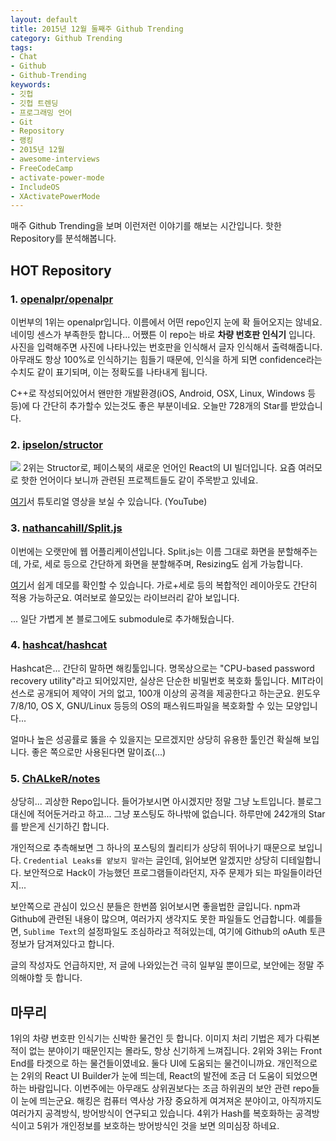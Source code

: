 ```yaml
---
layout: default
title: 2015년 12월 둘째주 Github Trending
category: Github Trending
tags:
- Chat
- Github
- Github-Trending
keywords:
- 깃헙
- 깃헙 트렌딩
- 프로그래밍 언어
- Git
- Repository
- 랭킹
- 2015년 12월
- awesome-interviews
- FreeCodeCamp
- activate-power-mode
- IncludeOS
- XActivatePowerMode
---
```


매주 Github Trending을 보며 이런저런 이야기를 해보는 시간입니다. 핫한 Repository를 분석해봅니다.
## HOT Repository

### 1. <a href="https://github.com/openalpr/openalpr">openalpr/openalpr</a>
이번부의 1위는 openalpr입니다. 이름에서 어떤 repo인지 눈에 확 들어오지는 않네요. 네이밍 센스가 부족한듯 합니다... 어쨌튼 이 repo는 바로 **차량 번호판 인식기** 입니다. 사진을 입력해주면 사진에 나타나있는 번호판을 인식해서 글자 인식해서 출력해줍니다. 아무래도 항상 100%로 인식하기는 힘들기 때문에, 인식을 하게 되면 confidence라는 수치도 같이 표기되며, 이는 정확도를 나타내게 됩니다.

C++로 작성되어있어서 왠만한 개발환경(iOS, Android, OSX, Linux, Windows 등등)에 다 간단히 추가할수 있는것도 좋은 부분이네요. 오늘만 728개의 Star를 받았습니다.

### 2. <a href="https://github.com/ipselon/structor">ipselon/structor</a>
<img src="https://github.com/ipselon/structor/blob/master/images/title-background.png">
2위는 Structor로, 페이스북의 새로운 언어인 React의 UI 빌더입니다. 요즘 여러모로 핫한 언어이다 보니까 관련된 프로젝트들도 같이 주목받고 있네요.

<a href="https://www.youtube.com/watch?v=AY65e6Ry_rY&list=PLAcaUOtEwjoR_U6eE2HQEXwkefeVESix1">여기</a>서 튜토리얼 영상을 보실 수 있습니다. (YouTube)

### 3. <a href="https://github.com/nathancahill/Split.js">nathancahill/Split.js</a>
이번에는 오랫만에 웹 어플리케이션입니다. Split.js는 이름 그대로 화면을 분할해주는데, 가로, 세로 등으로 간단하게 화면을 분할해주며, Resizing도 쉽게 가능합니다.

<a href="http://nathancahill.github.io/Split.js/">여기</a>서 쉽게 데모를 확인할 수 있습니다. 가로+세로 등의 복합적인 레이아웃도 간단히 적용 가능하군요. 여러보로 쓸모있는 라이브러리 같아 보입니다.

... 일단 가볍게 본 블로그에도 submodule로 추가해뒀습니다.

### 4. <a href="https://github.com/hashcat/hashcat">hashcat/hashcat</a>
Hashcat은... 간단히 말하면 해킹툴입니다. 명목상으로는 "CPU-based password recovery utility"라고 되어있지만, 실상은 단순한 비밀번호 복호화 툴입니다. MIT라이선스로 공개되어 제약이 거의 없고, 100개 이상의 공격을 제공한다고 하는군요. 윈도우 7/8/10, OS X, GNU/Linux 등등의 OS의 패스워드파일을 복호화할 수 있는 모양입니다...

얼마나 높은 성공률로 뚫을 수 있을지는 모르겠지만 상당히 유용한 툴인건 확실해 보입니다. 좋은 쪽으로만 사용된다면 말이죠(...)

### 5. <a href="https://github.com/ChALkeR/notes">ChALkeR/notes</a>
상당히... 괴상한 Repo입니다. 들어가보시면 아시겠지만 정말 그냥 노트입니다. 블로그 대신에 적어둔거라고 하고... 그냥 포스팅도 하나밖에 없습니다. 하루만에 242개의 Star를 받은게 신기하긴 합니다.

개인적으로 추측해보면 그 하나의 포스팅의 퀄리티가 상당히 뛰어나기 때문으로 보입니다. `Credential Leaks를 얕보지 말라`는 글인데, 읽어보면 알겠지만 상당히 디테일합니다. 보안적으로 Hack이 가능했던 프로그램들이라던지, 자주 문제가 되는 파일들이라던지...

보안쪽으로 관심이 있으신 분들은 한번쯤 읽어보시면 좋을법한 글입니다. npm과 Github에 관련된 내용이 많으며, 여러가지 생각지도 못한 파일들도 언급합니다. 예를들면, `Sublime Text`의 설정파일도 조심하라고 적혀있는데, 여기에 Github의 oAuth 토큰 정보가 담겨져있다고 합니다.

글의 작성자도 언급하지만, 저 글에 나와있는건 극히 일부일 뿐이므로, 보안에는 정말 주의해야할 듯 합니다.

## 마무리
1위의 차량 번호판 인식기는 신박한 물건인 듯 합니다. 이미지 처리 기법은 제가 다뤄본적이 없는 분야이기 때문인지는 몰라도, 항상 신기하게 느껴집니다.
2위와 3위는 Front End를 타겟으로 하는 물건들이였네요. 둘다 UI에 도움되는 물건이니까요. 개인적으로는 2위의 React UI Builder가 눈에 띄는데, React의 발전에 조금 더 도움이 되었으면 하는 바람입니다.
이번주에는 아무래도 상위권보다는 조금 하위권의 보안 관련 repo들이 눈에 띄는군요. 해킹은 컴퓨터 역사상 가장 중요하게 여겨져온 분야이고, 아직까지도 여러가지 공격방식, 방어방식이 연구되고 있습니다. 4위가 Hash를 복호화하는 공격방식이고 5위가 개인정보를 보호하는 방어방식인 것을 보면 의미심장 하네요.